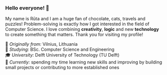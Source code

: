 ### Hello everyone! 🌻

My name is Rūta and I am a huge fan of chocolate, cats, travels and puzzles! Problem-solving is exactly how I got interested in the field of Computer Science. I love combining **creativity**, **logic** and new **technology** to create something that matters. Thank you for visiting my profile!  

🌱 *Originally from:*  Vilnius, Lithuania    
📖 *Studying:*  BSc. Computer Science and Engineering    
🎓 *University:*  Delft University of Technology (TU Delft)    
🧭 *Currently:*  spending my time learning new skills and improving by building small projects or contributing to more established ones    
